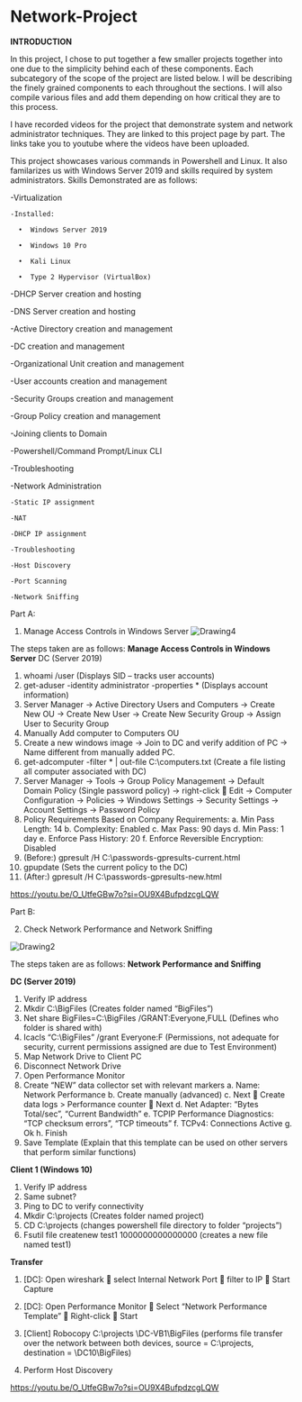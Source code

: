 # Network-Project

**INTRODUCTION**

In this project, I chose to put together a few smaller projects together into one due to the simplicity behind each of these components. Each subcategory of the scope of the project are listed below. I will be describing the finely grained components to each throughout the sections. I will also compile various files and add them depending on how critical they are to this process.

I have recorded videos for the project that demonstrate system and network administrator techniques. They are linked to this project page by part. The links take you to youtube where the videos have been uploaded.

This project showcases various commands in Powershell and Linux. It also familarizes us with Windows Server 2019 and skills required by system administrators. 
Skills Demonstrated are as follows:
  
  -Virtualization
  
    -Installed:
    
      •  Windows Server 2019
      
      •  Windows 10 Pro
      
      •  Kali Linux
      
      •  Type 2 Hypervisor (VirtualBox)
  
  -DHCP Server creation and hosting
  
  -DNS Server creation and hosting
  
  -Active Directory creation and management
  
  -DC creation and management
  
  -Organizational Unit creation and management
  
  -User accounts creation and management
  
  -Security Groups creation and management
  
  -Group Policy creation and management
  
  -Joining clients to Domain
  
  -Powershell/Command Prompt/Linux CLI
  
  -Troubleshooting
  
  -Network Administration
  
    -Static IP assignment
    
    -NAT
    
    -DHCP IP assignment
    
    -Troubleshooting
    
    -Host Discovery
    
    -Port Scanning
    
    -Network Sniffing

Part A:
1. Manage Access Controls in Windows Server
![Drawing4](https://github.com/OmrSanchez/Network-Project/assets/54558041/e53df0b7-1aa3-4d55-81ec-2c7d928f4791)

The steps taken are as follows:
**Manage Access Controls in Windows Server**
DC (Server 2019)
1.	whoami /user (Displays SID – tracks user accounts)
2.	get-aduser -identity administrator -properties * (Displays account information)
3.	Server Manager -> Active Directory Users and Computers -> Create New OU -> Create New User -> Create New Security Group -> Assign User to Security Group
4.	Manually Add computer to Computers OU
5.	Create a new windows image -> Join to DC and verify addition of PC -> Name different from manually added PC.
6.	get-adcomputer -filter * | out-file C:\computers.txt (Create a file listing all computer associated with DC)
7.	Server Manager -> Tools -> Group Policy Management -> Default Domain Policy (Single password policy) -> right-click  Edit -> Computer Configuration -> Policies -> Windows Settings -> Security Settings -> Account Settings -> Password Policy
8.	Policy Requirements Based on Company Requirements:
    a.	Min Pass Length: 14
    b.	Complexity: Enabled
    c.	Max Pass: 90 days
    d.	Min Pass: 1 day
    e.	Enforce Pass History: 20
    f.	Enforce Reversible Encryption: Disabled
9.	(Before:) gpresult /H C:\passwords-gpresults-current.html
10.	gpupdate (Sets the current policy to the DC)
11.	(After:) gpresult /H C:\passwords-gpresults-new.html

https://youtu.be/O_UtfeGBw7o?si=OU9X4BufpdzcgLQW


Part B:

2. Check Network Performance and Network Sniffing

![Drawing2](https://github.com/OmrSanchez/Network-Project/assets/54558041/39975629-5d83-4995-84ba-6584902d3689)

The steps taken are as follows:
**Network Performance and Sniffing**

**DC (Server 2019)**
1.	Verify IP address
2.	Mkdir C:\BigFiles (Creates folder named “BigFiles”)
3.	Net share BigFiles=C:\BigFiles /GRANT:Everyone,FULL (Defines who folder is shared with)
4.	Icacls “C:\BigFiles” /grant Everyone:F (Permissions, not adequate for security, current permissions assigned are due to Test Environment)
5.	Map Network Drive to Client PC
6.	Disconnect Network Drive
7.	Open Performance Monitor
8.	Create “NEW” data collector set with relevant markers
    a.	Name: Network Performance
    b.	Create manually (advanced)
    c.	Next  Create data logs > Performance counter  Next
    d.	Net Adapter: “Bytes Total/sec”, “Current Bandwidth”
    e.	TCPIP Performance Diagnostics: “TCP checksum errors”, “TCP timeouts”
    f.	TCPv4: Connections Active
    g.	Ok
    h.	Finish
9.	Save Template (Explain that this template can be used on other servers that perform similar functions)

**Client 1 (Windows 10)**
1.	Verify IP address
2.	Same subnet?
3.	Ping to DC to verify connectivity
4.	Mkdir C:\projects (Creates folder named project)
5.	CD C:\projects (changes powershell file directory to folder “projects”)
6.	Fsutil file createnew test1 1000000000000000 (creates a new file named test1)

**Transfer**
1.	[DC]: Open wireshark  select Internal Network Port  filter to IP  Start Capture
2.	[DC]: Open Performance Monitor  Select “Network Performance Template”  Right-click  Start
3.	[Client] Robocopy C:\projects \\DC-VB1\BigFiles (performs file transfer over the network between both devices, source = C:\projects, destination = \\DC10\BigFiles)



4. Perform Host Discovery

https://youtu.be/O_UtfeGBw7o?si=OU9X4BufpdzcgLQW

